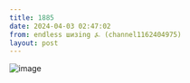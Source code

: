 ```yaml
---
title: 1885
date: 2024-04-03 02:47:02
from: endless шизing ⍼ (channel1162404975)
layout: post
---
```


![image](photos/photo_298@03-04-2024_02-47-02.jpg)


